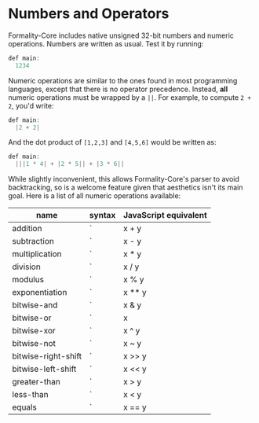 # Numbers and Operators

Formality-Core includes native unsigned 32-bit numbers and numeric operations. Numbers are written as usual. Test it by running:

```javascript
def main:
  1234
```

Numeric operations are similar to the ones found in most programming languages, except that there is no operator precedence. Instead, **all** numeric operations must be wrapped by a `||`. For example, to compute `2 + 2`, you'd write:

```javascript
def main:
  |2 + 2|
```

And the dot product of `[1,2,3]` and `[4,5,6]` would be written as:

```javascript
def main:
  |||1 * 4| + |2 * 5|| + |3 * 6||
```

While slightly inconvenient, this allows Formality-Core's parser to avoid backtracking, so is a welcome feature given that aesthetics isn't its main goal. Here is a list of all numeric operations available:

name | syntax | JavaScript equivalent
--- | --- | ---
addition | `|x + y|` | `(x + y) >>> 0`
subtraction | `|x - y|` | `(x - y) >>> 0`
multiplication | `|x * y|` | `(x * y) >>> 0`
division | `|x / y|` | `(x / y) >>> 0`
modulus | `|x % y|` | `(x % y) >>> 0`
exponentiation | `|x ** y|` | `(x ** y) >>> 0`
bitwise-and | `|x & y|` | `x & y`
bitwise-or | `|x | y|` | `x | y`
bitwise-xor | `|x ^ y|` | `x ^ y`
bitwise-not | `|x ~ y|` | `~y`
bitwise-right-shift | `|x >> y|` | `x >>> y`
bitwise-left-shift | `|x << y|` | `x << y`
greater-than | `|x > y|` | `x > y ? 1 : 0`
less-than | `|x < y|` | `x < y ? 1 : 0`
equals | `|x == y|` | `x === y ? 1 : 0`
